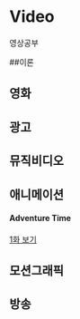 # Video
영상공부

##이론

## 영화

## 광고

## 뮤직비디오

## 애니메이션

#### Adventure Time
[1화 보기](https://www.youtube.com/watch?v=AmEp7HSfrig)


## 모션그래픽

## 방송
